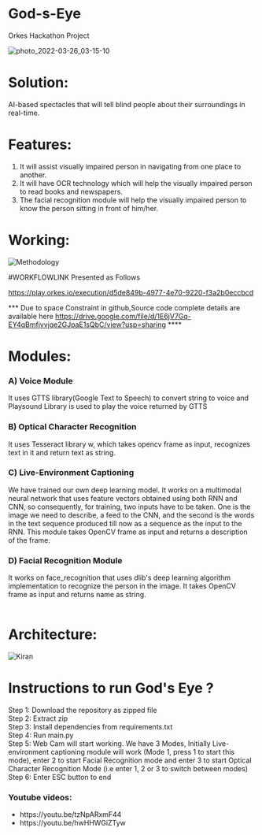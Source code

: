 # God-s-Eye


Orkes Hackathon Project 



![photo_2022-03-26_03-15-10](https://user-images.githubusercontent.com/73690811/160207334-b364c377-c9cf-4186-84c6-8de8132e0629.jpg)

# Solution:
AI-based spectacles that will tell blind people about their surroundings in real-time.

# Features:
1) It will assist visually impaired person in navigating from one place to another.
2) It will have OCR technology which will help the visually impaired person to read books and newspapers.
3) The facial recognition module will help the visually impaired person to know the person sitting in front of him/her.

# Working:
![Methodology](https://user-images.githubusercontent.com/73690811/160275683-16184713-08c2-4a5c-b63b-46d872144097.png)


#WORKFLOWLINK Presented as Follows 

https://play.orkes.io/execution/d5de849b-4977-4e70-9220-f3a2b0eccbcd


*** Due to space Constraint in github,Source code complete details are available here https://drive.google.com/file/d/1E6jV7Gq-EY4qBmfjvvjqe2GJpaE1sQbC/view?usp=sharing ****


# Modules:
### <b>A)</b> Voice Module 
It uses GTTS library(Google Text to Speech) to convert string to voice and Playsound Library is used to play the voice returned by GTTS <br> 
### <b>B)</b> Optical Character Recognition
It uses Tesseract library w, which takes opencv frame as input, recognizes text in it and return text as string. <br>
### <b>C)</b> Live-Environment Captioning
We have trained our own deep learning model. It works on a multimodal neural network that uses feature vectors obtained using both RNN and CNN, so consequently, for training, two inputs have to be taken. One is the image we need to describe, a feed to the CNN, and the second is the words in the text sequence produced till now as a sequence as the input to the RNN. This module takes OpenCV frame as input and returns a description of the frame. <br>
### <b>D)</b> Facial Recognition Module
It works on face_recognition that uses dlib's deep learning algorithm implementation to recognize the person in the image. It takes OpenCV frame as input and returns name as string. <br>
<br>
# Architecture:
![Kiran](https://user-images.githubusercontent.com/73690811/160275549-182cb6fa-22ff-49da-af27-9cf341b9bb09.jpg)


# Instructions to run God's Eye ?
Step 1: Download the repository as zipped file <br>
Step 2: Extract zip<br>
Step 3: Install dependencies from requirements.txt<br>
Step 4: Run main.py <br>
Step 5: Web Cam will start working. We have 3 Modes, Initially Live-environment captioning module will work (Mode 1, press 1 to start this mode), enter 2 to start Facial Recognition mode and enter 3 to start Optical Character Recognition Mode (i.e enter 1, 2 or 3 to switch between modes)<br>
Step 6: Enter ESC button to end <br>


### Youtube videos: 
<ul>
  <li>https://youtu.be/tzNpARxmF44</li>
  <li>https://youtu.be/hwHHWGiZTyw</li>
</ul>
    
